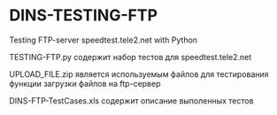 # DINS-TESTING-FTP
Testing FTP-server speedtest.tele2.net with Python

TESTING-FTP.py содержит набор тестов для speedtest.tele2.net

UPLOAD_FILE.zip является используемым файлов для тестирования функции загрузки файлов на ftp-сервер

DINS-FTP-TestCases.xls содержит описание выполенных тестов
